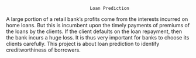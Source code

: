                                     Loan Prediction

A large portion of a retail bank’s profits come from the interests incurred on home loans.
But this is incumbent upon the timely payments of premiums of the loans by the clients.
If the client defaults on the loan repayment, then the bank incurs a huge loss.
It is thus very important for banks to choose its clients carefully.
This project is about loan prediction to identify creditworthiness of borrowers.
